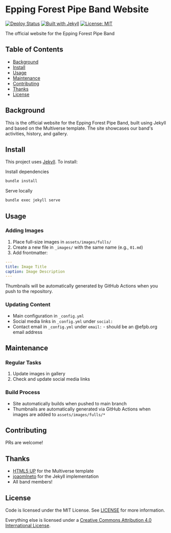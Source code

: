 # Epping Forest Pipe Band Website

[![Deploy Status](https://github.com/EppingForestPipeBand/efpb-org/actions/workflows/deploy.yml/badge.svg)](https://github.com/EppingForestPipeBand/efpb-org/actions/workflows/deploy.yml)
[![Built with Jekyll](https://img.shields.io/badge/built%20with-Jekyll-red.svg)](https://jekyllrb.com)
[![License: MIT](https://img.shields.io/badge/License-MIT-blue.svg)](https://opensource.org/licenses/MIT)

The official website for the Epping Forest Pipe Band

## Table of Contents

- [Background](#background)
- [Install](#install)
- [Usage](#usage)
- [Maintenance](#maintenance)
- [Contributing](#contributing)
- [Thanks](#thanks)
- [License](#license)

## Background

This is the official website for the Epping Forest Pipe Band, built using Jekyll and based on the Multiverse template. The site showcases our band's activities, history, and gallery.

## Install

This project uses [Jekyll](https://jekyllrb.com). To install:


Install dependencies

```bash
bundle install
```

Serve locally

```bash
bundle exec jekyll serve
```

## Usage

### Adding Images
1. Place full-size images in `assets/images/fulls/`
2. Create a new file in `_images/` with the same name (e.g., `01.md`)
3. Add frontmatter:

```yaml
---
title: Image Title
caption: Image Description
---
```

Thumbnails will be automatically generated by GitHub Actions when you push to the repository.


### Updating Content
- Main configuration in `_config.yml`
- Social media links in `_config.yml` under `social:`
- Contact email in `_config.yml` under `email:` - should be an @efpb.org email address

## Maintenance

### Regular Tasks
1. Update images in gallery
2. Check and update social media links

### Build Process
- Site automatically builds when pushed to main branch
- Thumbnails are automatically generated via GitHub Actions when images are added to `assets/images/fulls/*`

## Contributing

PRs are welcome!

## Thanks

- [HTML5 UP](https://html5up.net) for the Multiverse template
- [joaomlneto](https://github.com/joaomlneto/jekyll-multiverse-template) for the Jekyll implementation
- All band members!

## License

Code is licensed under the MIT License. See [LICENSE](LICENSE) for more information.

Everything else is licensed under a [Creative Commons Attribution 4.0 International License](https://creativecommons.org/licenses/by/4.0/).